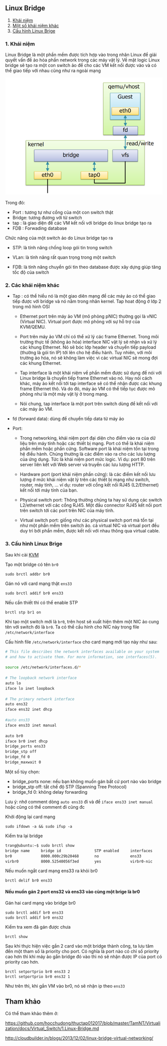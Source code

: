 
## Linux Bridge

1. [Khái niệm](#kn)
2. [Một số khái niệm khác](#knk)
3. [Cấu hình Linux Brige](#config)

<a name="kn"></a>
### 1. Khái niệm
Linux Bridge là một phần mềm được tích hợp vào trong nhân Linux để giải quyết vấn đề ảo hóa phần network trong các máy vật lý. Về mặt logic Linux bridge sẽ tạo ra một con switch ảo để cho các VM kết nối được vào và có thể giao tiếp với nhau cũng như ra ngoài mạng

<img src="img/1.png">

Trong đó:

* Port : tương tự như cổng của một con switch thật
* Bridge: tương đương với từ switch
* tap : là giao diện để các VM kết nối với bridge do linux bridge tạo ra
* FDB : Forwading database

Chức năng của một switch ảo do Linux bridge tạo ra

* STP: là tính năng chống loop gói tin trong switch

* VLan: là tính năng rất quan trọng trong một switch

* FDB: là tính năng chuyển gói tin theo database được xây dựng giúp tăng tốc độ của switch

<a name="knk"></a>
### 2. Các khái niệm khác

* Tap : có thể hiểu nó là một giao diên mạng để các máy ảo có thể giao tiếp được với bridge và nó nằm trong nhân kernel. Tap hoat động ở lớp 2 trong mô hình OSI

	* Ethernet port trên máy ảo VM (mô phỏng pNIC) thường gọi là vNIC (Virtual NIC). Virtual port được mô phỏng với sự hỗ trợ của KVM/QEMU.

	* Port trên máy ảo VM chỉ có thể xử lý các frame Ethernet. Trong môi trường thực tế (không ảo hóa) interface NIC vật lý sẽ nhận và xử lý các khung Ethernet. Nó sẽ bóc lớp header và chuyển tiếp payload (thường là gói tin IP) tới lên cho hệ điều hành. Tuy nhiên, với môi trường ảo hóa, nó sẽ không làm việc vì các virtual NIC sẽ mong đợi các khung Ethernet.

	* Tap interface là một khái niệm về phần mềm được sử dụng để nói với Linux bridge là chuyến tiếp frame Ethernet vào nó. Hay nói cách khác, máy ảo kết nối tới tap interface sẽ có thể nhận được các khung frame Ethernet thô. Và do đó, máy ảo VM có thể tiếp tục được mô phỏng như là một máy vật lý ở trong mạng.

	* Nói chung, tap interface là một port trên switch dùng để kết nối với các máy ảo VM.

* fd (forward data): dùng để chuyển tiếp data từ máy ảo

* Port:

	* Trong networking, khái niệm port đại diện cho điểm vào ra của dữ liệu trên máy tính hoặc các thiết bị mạng. Port có thể là khái niệm phần mềm hoặc phần cứng. Software port là khái niệm tồn tại trong hệ điều hành. Chúng thường là các điểm vào ra cho các lưu lượng của ứng dụng. Tức là khái niệm port mức logic. Ví dụ: port 80 trên server liên kết với Web server và truyền các lưu lượng HTTP.

	* Hardware port (port khái niệm phần cứng): là các điểm kết nối lưu lượng ở mức khái niệm vật lý trên các thiết bị mạng như switch, router, máy tính, … ví dụ: router với cổng kết nối RJ45 (L2/Ethernet) kết nối tới máy tính của bạn.

	* Physical switch port: Thông thường chúng ta hay sử dụng các switch L2/ethernet với các cổng RJ45. Một đầu connector RJ45 kết nối port trên switch tới các port trên NIC của máy tính.

	* Virtual switch port: giống như các physical switch port mà tổn tại như một phần mềm trên switch ảo. cả virtual NIC và virtual port đều duy trì bởi phần mềm, được kết nối với nhau thông qua virtual cable.

<a name="config"></a>
### 3. Cấu hình Linux Brige

Sau khi cài [KVM](https://github.com/trangnth/Report_Intern/blob/master/ghichep-kvm/3.%20Caidat_KVM.md)

Tạo một bridge có tên `br0`

	sudo brctl addbr br0

Gán nó với card mạng thật `ens33`

	sudo brctl addif br0 ens33

Nếu cần thiết thì có thể enable STP 

	brctl stp br1 on

Khi tạo một switch mới là `br0`, trên host sẽ xuất hiện thêm một NIC ảo cung tên với switch đó là `br0`. Ta có thể cấu hình cho NIC này trong file `/etc/network/interface`

Cấu hình file `/etc/network/interface` cho card mạng mới tạo này như sau:

```sh
# This file describes the network interfaces available on your system
# and how to activate them. For more information, see interfaces(5).

source /etc/network/interfaces.d/*

# The loopback network interface
auto lo
iface lo inet loopback

# The primary network interface
auto ens32
iface ens32 inet dhcp

#auto ens33
iface ens33 inet manual

auto br0
iface br0 inet dhcp
bridge_ports ens33
bridge_stp off
bridge_fd 0
bridge_maxwait 0
```

Một số tùy chọn:

* bridge_ports none: nếu bạn không muốn gán bất cứ port nào vào bridge
* bridge_stp off: tắt chế độ STP (Spanning Tree Protocol)
* bridge_fd 0: không delay forwarding

Lưu ý: nhớ comment dòng `auto ens33` đi và để `iface ens33 inet manual` hoặc cũng có thể comment đi cũng đc

Khởi động lại card mạng

	sudo ifdown -a && sudo ifup -a

Kiểm tra lại bridge

```sh
trang@ubuntu:~$ sudo brctl show
bridge name     bridge id               STP enabled     interfaces
br0             8000.000c29b20468       no              ens33
virbr0          8000.52540056f3ed       yes             virbr0-nic
```

Nếu muốn ngắt card mạng ens33 ra khỏi br0

	brctl delif br0 ens33

#### Nếu muốn gán 2 port ens32 và ens33 vào cùng một brige là br0 

Gán hai card mạng vào bridge br0

	sudo brctl addif br0 ens33
	sudo brctl addif br0 ens32

Kiểm tra xem đã gán được chưa

	brctl show


Sau khi thực hiện việc gắn 2 card vào một bridge thành công, ta lưu tâm đến một tham số là priority cho port. Có nghĩa là port nào có chỉ số priority cao hơn thì khi máy ảo gắn bridge đó vào thì nó sẽ nhận được IP của port có priority cao hơn.

	brctl setportprio br0 ens33 2
	brctl setportprio br0 ens32 1

Như trên thì, khi gắn VM vào br0, nó sẽ nhận ip theo `ens33`

## Tham khảo

Có thể tham khảo thêm ở:

https://github.com/hocchudong/thuctap012017/blob/master/TamNT/Virtualization/docs/Virtual_Switch/1.Linux-Bridge.md

http://cloudbuilder.in/blogs/2013/12/02/linux-bridge-virtual-networking/
